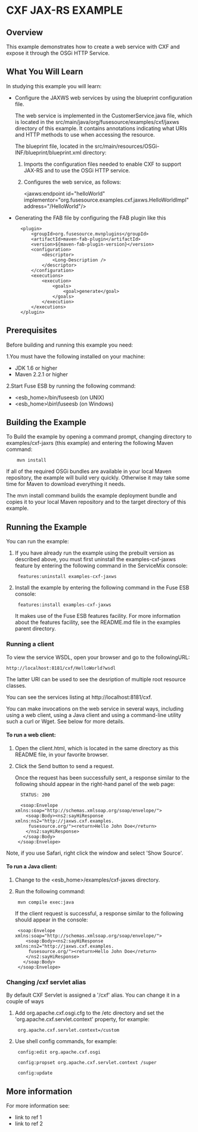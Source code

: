 # CXF JAX-RS EXAMPLE

## Overview
This example demonstrates how to create a web service with CXF and expose it through the OSGi HTTP Service.

## What You Will Learn
In studying this example you will learn:

* Configure the JAXWS web services by using the blueprint configuration file.

  The web service is implemented in the CustomerService.java file, which is
located in the src/main/java/org/fusesource/examples/cxf/jaxws directory of this example. It contains annotations indicating what URIs and HTTP methods to use when accessing the resource. 

  The blueprint file, located in the src/main/resources/OSGi-INF/blueprint/blueprint.xml
 directory:

  1. Imports the configuration files needed to enable CXF to support
   JAX-RS and to use the OSGi HTTP service.

   2. Configures the web service, as follows:

         <jaxws:endpoint id="helloWorld"
           implementor="org.fusesource.examples.cxf.jaxws.HelloWorldImpl"
           address="/HelloWorld"/>



* Generating the FAB file by configuring the FAB plugin like this 

        <plugin>
            <groupId>org.fusesource.mvnplugins</groupId>
            <artifactId>maven-fab-plugin</artifactId>
            <version>${maven-fab-plugin-version}</version>
            <configuration>
                <descriptor>
                    <Long-Description />
                </descriptor>
            </configuration>
            <executions>
                <execution>
                    <goals>
                        <goal>generate</goal>
                    </goals>
                </execution>
            </executions>
        </plugin>


## Prerequisites
Before building and running this example you need:

1.You must have the following installed on your machine:

* JDK 1.6 or higher
* Maven 2.2.1 or higher

2.Start Fuse ESB by running the following command:

* <esb_home>/bin/fuseesb          (on UNIX) 
* <esb_home>\bin\fuseesb          (on Windows)

## Building the Example
To Build the example by opening a command prompt, changing directory to examples/cxf-jaxrs (this example) and entering the following Maven command:

        mvn install

   If all of the required OSGi bundles are available in your local Maven repository, the example will build very quickly. Otherwise it may take some time for Maven to download everything it needs.
   
   The mvn install command builds the example deployment bundle and copies it to your local Maven repository and to the target directory of this example.

## Running the Example

You can run the example:

1. If you have already run the example using the prebuilt version as described above, you must first uninstall the examples-cxf-jaxws feature by entering the following command in the ServiceMix console:

        features:uninstall examples-cxf-jaxws

2. Install the example by entering the following command in
   the Fuse ESB console:

        features:install examples-cxf-jaxws

   It makes use of the Fuse ESB features facility. For more information about the features facility, see the README.md file in the examples parent directory.
   
### Running a client 

To view the service WSDL, open your browser and go to the followingURL:

	http://localhost:8181/cxf/HelloWorld?wsdl
	
The latter URI can be used to see the desription of multiple root resource classes.

You can see the services listing at http://localhost:8181/cxf.

You can make invocations on the web service in several ways, including using a web client, using a Java client and using a command-line utility such a curl or Wget. See below for more details.

#### To run a web client:
1. Open the client.html, which is located in the same directory as this README file, in your favorite browser.

2. Click the Send button to send a request.

   Once the request has been successfully sent, a response similar to the following should appear in the right-hand panel of the web page:
   
         STATUS: 200
    
         <soap:Envelope xmlns:soap="http://schemas.xmlsoap.org/soap/envelope/">
           <soap:Body><ns2:sayHiResponse xmlns:ns2="http://jaxws.cxf.examples.
            fusesource.org/"><return>Hello John Doe</return>
           </ns2:sayHiResponse>
          </soap:Body>
        </soap:Envelope>

Note, if you use Safari, right click the window and select 'Show Source'.

#### To run a Java client:
1. Change to the <esb_home>/examples/cxf-jaxws directory.

2. Run the following command:

        mvn compile exec:java
        
   If the client request is successful, a response similar to the following should appear in the  console:

        <soap:Envelope xmlns:soap="http://schemas.xmlsoap.org/soap/envelope/">
           <soap:Body><ns2:sayHiResponse xmlns:ns2="http://jaxws.cxf.examples.
            fusesource.org/"><return>Hello John Doe</return>
           </ns2:sayHiResponse>
          </soap:Body>
        </soap:Envelope>



### Changing /cxf servlet alias

By default CXF Servlet is assigned a '/cxf' alias. You can
change it in a couple of ways

1. Add org.apache.cxf.osgi.cfg to the /etc directory and set the 'org.apache.cxf.servlet.context' property, for example:

        org.apache.cxf.servlet.context=/custom

2. Use shell config commands, for example:

        config:edit org.apache.cxf.osgi
     
        config:propset org.apache.cxf.servlet.context /super
     
        config:update



## More information
For more information see:
* link to ref 1
* link to ref 2